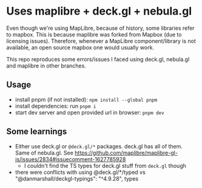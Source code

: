 # Uses maplibre + deck.gl + nebula.gl

Even though we're using MapLibre, because of history, some libraries refer to mapbox. This is because maplibre was forked from Mapbox (due to licensing issues). Therefore, whenever a MapLibre component/library is not available, an open source mapbox one would usually work.

This repo reproduces some errors/issues I faced using deck.gl, nebula.gl and maplibre in other branches.

## Usage

- install pnpm (if not installed): `npm install --global pnpm`
- install dependencies: run `pnpm i`
- start dev server and open provided url in browser: `pnpm dev`

## Some learnings
- Either use deck.gl or `@deck.gl/*` packages. deck.gl has all of them. Same of nebula.gl. See https://github.com/maplibre/maplibre-gl-js/issues/2834#issuecomment-1627785928
  - I couldn't find the TS types for deck.gl stuff from `deck.gl` though
- there were conflicts with using @deck.gl/*/typed vs "@danmarshall/deckgl-typings": "^4.9.28", types